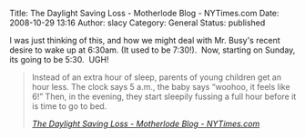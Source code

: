 Title: The Daylight Saving Loss - Motherlode Blog - NYTimes.com
Date: 2008-10-29 13:16
Author: slacy
Category: General
Status: published

I was just thinking of this, and how we might deal with Mr. Busy's
recent desire to wake up at 6:30am. (It used to be 7:30!).  Now,
starting on Sunday, its going to be 5:30.  UGH!

> Instead of an extra hour of sleep, parents of young children get an
> hour less. The clock says 5 a.m., the baby says “woohoo, it feels like
> 6!” Then, in the evening, they start sleepily fussing a full hour
> before it is time to go to bed.
>
> <cite>[The Daylight Saving Loss - Motherlode Blog -
> NYTimes.com](http://parenting.blogs.nytimes.com/2008/10/29/the-daylight-savings-loss/)
> </cite>
